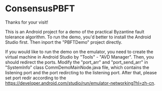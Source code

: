 # ConsensusPBFT

Thanks for your visit!

This is an Android project for a demo of the practical Byzantine fault tolerance algorithm. To run the demo, you'd better to install the Android Studio first. Then inport the "PBFTDemo" project directly. 

If you would like to run the demo on the emulator, you need to create the virtual machine in Android Studio by "Tools" - "AVD Manager". Then, you should redirect the ports. Modify the "port_arr" and "port_send_arr" in "SystemInfo" class CommDemoMainNode.java file, which contains the listening port and the port redircting to the listening port. After that, please set port redir according to the https://developer.android.com/studio/run/emulator-networking?hl=zh-cn. 
